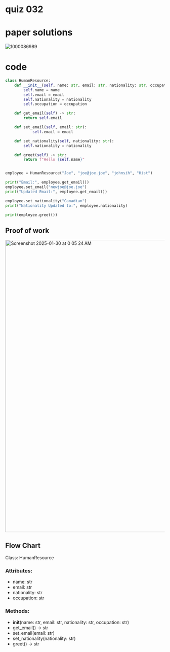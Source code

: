 # quiz 032


# paper solutions
![1000086989](https://github.com/user-attachments/assets/93b7a79f-7130-4935-ad03-aabec4ae4eeb)


# code
```.py
class HumanResource:
    def __init__(self, name: str, email: str, nationality: str, occupation: str):
        self.name = name
        self.email = email
        self.nationality = nationality
        self.occupation = occupation

    def get_email(self) -> str:
        return self.email

    def set_email(self, email: str):
            self.email = email

    def set_nationality(self, nationality: str):
        self.nationality = nationality

    def greet(self) -> str:
        return f"Hello {self.name}"


employee = HumanResource("Joe", "joe@joe.joe", "johnsih", "Hist")

print("Email:", employee.get_email())
employee.set_email("newjoe@joe.joe")
print("Updated Email:", employee.get_email())

employee.set_nationality("Canadian")
print("Nationality Updated to:", employee.nationality)

print(employee.greet())
```

## Proof of work
<img width="922" alt="Screenshot 2025-01-30 at 0 05 24 AM" src="https://github.com/user-attachments/assets/763c262d-0318-49a3-8e10-3d610c58785f" />

## Flow Chart
Class: HumanResource

### Attributes:

+ name: str
+ email: str
+ nationality: str
+ occupation: str
### Methods:

+ __init__(name: str, email: str, nationality: str, occupation: str)
+ get_email() -> str
+ set_email(email: str)
+ set_nationality(nationality: str)
+ greet() -> str
